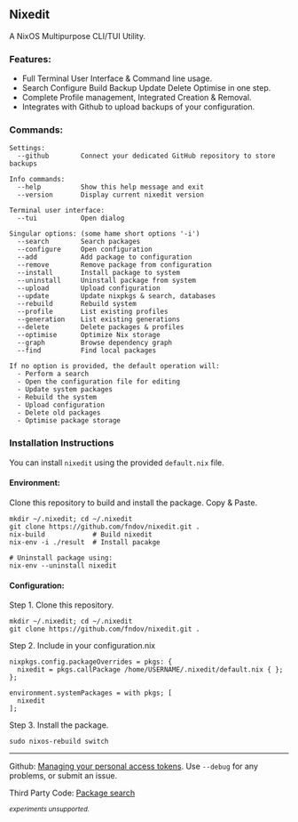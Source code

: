 ## Nixedit
A NixOS Multipurpose CLI/TUI Utility.
### Features:
- Full Terminal User Interface & Command line usage.
- Search Configure Build Backup Update Delete Optimise in one step.
- Complete Profile management, Integrated Creation & Removal. 
- Integrates with Github to upload backups of your configuration.
### Commands:
```Nixedit Help
Settings:
  --github        Connect your dedicated GitHub repository to store backups

Info commands:
  --help          Show this help message and exit
  --version       Display current nixedit version

Terminal user interface:
  --tui           Open dialog  

Singular options: (some hame short options '-i') 
  --search        Search packages
  --configure     Open configuration
  --add           Add package to configuration
  --remove        Remove package from configuration
  --install       Install package to system
  --uninstall     Uninstall package from system
  --upload        Upload configuration
  --update        Update nixpkgs & search, databases
  --rebuild       Rebuild system
  --profile       List existing profiles
  --generation    List existing generations
  --delete        Delete packages & profiles
  --optimise      Optimize Nix storage
  --graph         Browse dependency graph
  --find          Find local packages
        
If no option is provided, the default operation will:
  - Perform a search
  - Open the configuration file for editing
  - Update system packages
  - Rebuild the system
  - Upload configuration
  - Delete old packages
  - Optimise package storage
```
### Installation Instructions
You can install `nixedit` using the provided `default.nix` file.
#### Environment:
Clone this repository to build and install the package. Copy & Paste.
```
mkdir ~/.nixedit; cd ~/.nixedit
git clone https://github.com/fndov/nixedit.git .
nix-build            # Build nixedit
nix-env -i ./result  # Install pacakge
```
```
# Uninstall package using:
nix-env --uninstall nixedit
```
#### Configuration:
Step 1. Clone this repository.
```
mkdir ~/.nixedit; cd ~/.nixedit
git clone https://github.com/fndov/nixedit.git .
```
Step 2. Include in your configuration.nix
```
nixpkgs.config.packageOverrides = pkgs: {
  nixedit = pkgs.callPackage /home/USERNAME/.nixedit/default.nix { };
};

environment.systemPackages = with pkgs; [
  nixedit
];
```
Step 3. Install the package.
```
sudo nixos-rebuild switch
```
---
Github: [Managing your personal access tokens](https://docs.github.com/en/authentication/keeping-your-account-and-data-secure/managing-your-personal-access-tokens). Use ``--debug`` for any problems, or submit an issue.

Third Party Code: [Package search](https://github.com/niksingh710/nsearch?tab=readme-ov-file)

<sup>*experiments unsupported.*<sup>
